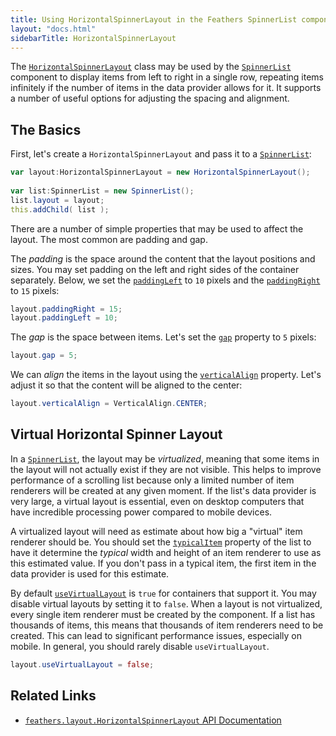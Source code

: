 ```yaml
---
title: Using HorizontalSpinnerLayout in the Feathers SpinnerList component (AS3/Starling version)
layout: "docs.html"
sidebarTitle: HorizontalSpinnerLayout
---
```


The [`HorizontalSpinnerLayout`](/api-reference/feathers/layout/HorizontalSpinnerLayout.html) class may be used by the [`SpinnerList`](./spinner-list.md) component to display items from left to right in a single row, repeating items infinitely if the number of items in the data provider allows for it. It supports a number of useful options for adjusting the spacing and alignment.

## The Basics

First, let's create a `HorizontalSpinnerLayout` and pass it to a [`SpinnerList`](./spinner-list.md):

```actionscript
var layout:HorizontalSpinnerLayout = new HorizontalSpinnerLayout();
 
var list:SpinnerList = new SpinnerList();
list.layout = layout;
this.addChild( list );
```

There are a number of simple properties that may be used to affect the layout. The most common are padding and gap.

The _padding_ is the space around the content that the layout positions and sizes. You may set padding on the left and right sides of the container separately. Below, we set the [`paddingLeft`](/api-reference/feathers/layout/HorizontalSpinnerLayout.html#paddingLeft) to `10` pixels and the [`paddingRight`](/api-reference/feathers/layout/HorizontalSpinnerLayout.html#paddingRight) to `15` pixels:

```actionscript
layout.paddingRight = 15;
layout.paddingLeft = 10;
```

The _gap_ is the space between items. Let's set the [`gap`](/api-reference/feathers/layout/HorizontalSpinnerLayout.html#gap) property to `5` pixels:

```actionscript
layout.gap = 5;
```

We can _align_ the items in the layout using the [`verticalAlign`](/api-reference/feathers/layout/HorizontalSpinnerLayout.html#verticalAlign) property. Let's adjust it so that the content will be aligned to the center:

```actionscript
layout.verticalAlign = VerticalAlign.CENTER;
```

## Virtual Horizontal Spinner Layout

In a [`SpinnerList`](./list.md), the layout may be _virtualized_, meaning that some items in the layout will not actually exist if they are not visible. This helps to improve performance of a scrolling list because only a limited number of item renderers will be created at any given moment. If the list's data provider is very large, a virtual layout is essential, even on desktop computers that have incredible processing power compared to mobile devices.

A virtualized layout will need as estimate about how big a "virtual" item renderer should be. You should set the [`typicalItem`](/api-reference/feathers/controls/List.html#typicalItem) property of the list to have it determine the _typical_ width and height of an item renderer to use as this estimated value. If you don't pass in a typical item, the first item in the data provider is used for this estimate.

By default [`useVirtualLayout`](/api-reference/feathers/layout/HorizontalSpinnerLayout.html#useVirtualLayout) is `true` for containers that support it. You may disable virtual layouts by setting it to `false`. When a layout is not virtualized, every single item renderer must be created by the component. If a list has thousands of items, this means that thousands of item renderers need to be created. This can lead to significant performance issues, especially on mobile. In general, you should rarely disable `useVirtualLayout`.

```actionscript
layout.useVirtualLayout = false;
```

## Related Links

- [`feathers.layout.HorizontalSpinnerLayout` API Documentation](/api-reference/feathers/layout/HorizontalSpinnerLayout.html)

